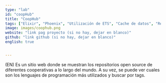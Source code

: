 ```yaml
---
type: "lab"
id: "coopHub"
title: "CoopHub"
tags: ["Elixir", "Phoenix", "Utilización de ETS", "Cache de datos", "ReactJS", "Api y acciones de GitHub"]
image: images/coophub.png
website: "link pag proyecto (si no hay, dejar en blanco)"
github: "link github (si no hay, dejar en blanco)"
english: true


---
```


(EN) Es un sitio web donde se muestran los repositorios open source de diferentes cooperativas a lo largo del mundo. 
A su vez, se puede ver cuales son los lenguajes de programación más utilizados y buscar por tags.